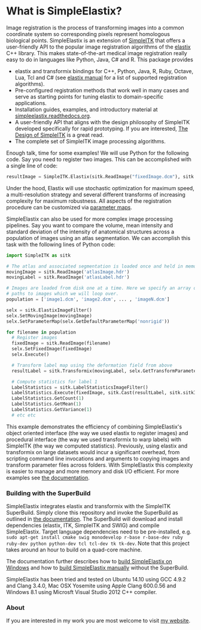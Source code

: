 What is SimpleElastix?
======================
Image registration is the process of transforming images into a common coordinate system so corresponding pixels represent homologous biological points. SimpleElastix is an extension of [SimpleITK](https://github.com/SimpleITK/SimpleITK "SimpleITK github repository") that offers a user-friendly API to the popular image registration algorithms of the [elastix](http://elastix.isi.uu.nl/ "Elastix website") C++ library. This makes state-of-the-art medical image registration really easy to do in languages like Python, Java, C# and R. This package provides

- elastix and transformix bindings for C++, Python, Java, R, Ruby, Octave, Lua, Tcl and C# (see [elastix manual](http://elastix.isi.uu.nl/download/elastix_manual_v4.7.pdf "elastix manual") for a list of supported registration algorithms).
- Pre-configured registration methods that work well in many cases and serve as starting points for tuning elastix to domain-specific applications.
- Installation guides, examples, and introductory material at [simpleelastix.readthedocs.org](https://simpleelastix.readthedocs.org/).
- A user-friendly API that aligns with the design philosophy of SimpleITK developed specifically for rapid prototyping. If you are interested, [The Design of SimpleITK](http://www.ncbi.nlm.nih.gov/pmc/articles/PMC3874546/ "PubMed") is a great read.
- The complete set of SimpleITK image processing algorithms.

Enough talk, time for some examples! We will use Python for the following code. Say you need to register two images. This can be accomplished with a single line of code:

```python
resultImage = SimpleITK.Elastix(sitk.ReadImage("fixedImage.dcm"), sitk.ReadImage("movingImage.dcm"))
```

Under the hood, Elastix will use stochastic optimization for maximum speed, a multi-resolution strategy and several different transforms of increasing complexity for maximum robustness. All aspects of the registration procedure can be customized via [parameter maps](https://simpleelastix.readthedocs.io/ParameterMaps.html). 

SimpleElastix can also be used for more complex image processing pipelines. Say you want to compare the volume, mean intensity and standard deviation of the intensity of anatomical structures across a population of images using an atlas segmentation. We can accomplish this task with the following lines of Python code:

```python
import SimpleITK as sitk

# The atlas and associated segmentation is loaded once and held in memory
movingImage = sitk.ReadImage('atlasImage.hdr')
movingLabel = sitk.ReadImage('atlasLabel.hdr')

# Images are loaded from disk one at a time. Here we specify an array of 
# paths to images which we will loop over. 
population = ['image1.dcm', 'image2.dcm', ... , 'imageN.dcm']

selx = sitk.ElastixImageFilter()
selx.SetMovingImage(movingImage)
selx.SetParameterMap(selx.GetDefaultParameterMap('nonrigid'))

for filename in population
  # Register images
  fixedImage = sitk.ReadImage(filename)
  selx.SetFixedImage(fixedImage)
  selx.Execute()

  # Transform label map using the deformation field from above
  resultLabel = sitk.Transformix(movingLabel, selx.GetTransformParameterMap())

  # Compute statistics for label 1
  LabelStatistics = sitk.LabelStatisticsImageFilter()
  LabelStatistics.Execute(fixedImage, sitk.Cast(resultLabel, sitk.sitkInt8))
  LabelStatistics.GetCount(1)
  LabelStatistics.GetMean(1)
  LabelStatistics.GetVariance(1)
  # etc etc
```

This example demonstrates the efficiency of combining SimpleElastix's object oriented interface (the way we used elastix to register images) and procedural interface (the way we used transformix to warp labels) with SimpleITK (the way we computed statistics). Previously, using elastix and transformix on large datasets would incur a significant overhead, from scripting command line invocations and arguments to copying images and transform parameter files across folders. With SimpleElastix this complexity is easier to manage and more memory and disk I/O efficient. For more examples see [the documentation](https://simpleelastix.readthedocs.org/). 

### Building with the SuperBuild
SimpleElastix integrates elastix and transformix with the SimpleITK SuperBuild. Simply clone this repository and invoke the SuperBuild as outlined in [the documentation](http://simpleelastix.readthedocs.org/GettingStarted.html). The SuperBuild will download and install dependencies (elastix, ITK, SimpleITK and SWIG) and compile SimpleElastix. Target language dependencies need to be pre-installed, e.g. `sudo apt-get install cmake swig monodevelop r-base r-base-dev ruby ruby-dev python python-dev tcl tcl-dev tk tk-dev`. Note that this project takes around an hour to build on a quad-core machine.

The documentation further describes how to [build SimpleElastix on Windows](http://simpleelastix.readthedocs.org/GettingStarted.html#Windows) and how to [build SimpleElastix manually](http://simpleelastix.readthedocs.org/GettingStarted.html#building-manually-on-linux) without the SuperBuild.

SimpleElastix has been tried and tested on Ubuntu 14.10 using GCC 4.9.2 and Clang 3.4.0, Mac OSX Yosemite using Apple Clang 600.0.56 and Windows 8.1 using Microsft Visual Studio 2012 C++ compiler.

### About
If you are interested in my work you are most welcome to visit [my website](https://kaspermarstal.github.io).
